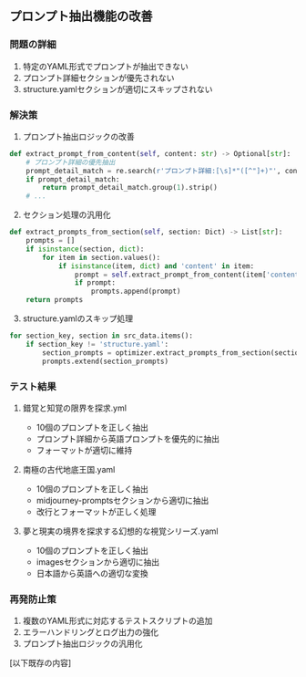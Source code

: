 ## プロンプト抽出機能の改善

### 問題の詳細
1. 特定のYAML形式でプロンプトが抽出できない
2. プロンプト詳細セクションが優先されない
3. structure.yamlセクションが適切にスキップされない

### 解決策
1. プロンプト抽出ロジックの改善
```python
def extract_prompt_from_content(self, content: str) -> Optional[str]:
    # プロンプト詳細の優先抽出
    prompt_detail_match = re.search(r'プロンプト詳細:[\s]*"([^"]+)"', content, re.DOTALL)
    if prompt_detail_match:
        return prompt_detail_match.group(1).strip()
    # ...
```

2. セクション処理の汎用化
```python
def extract_prompts_from_section(self, section: Dict) -> List[str]:
    prompts = []
    if isinstance(section, dict):
        for item in section.values():
            if isinstance(item, dict) and 'content' in item:
                prompt = self.extract_prompt_from_content(item['content'])
                if prompt:
                    prompts.append(prompt)
    return prompts
```

3. structure.yamlのスキップ処理
```python
for section_key, section in src_data.items():
    if section_key != 'structure.yaml':
        section_prompts = optimizer.extract_prompts_from_section(section)
        prompts.extend(section_prompts)
```

### テスト結果
1. 錯覚と知覚の限界を探求.yml
   - 10個のプロンプトを正しく抽出
   - プロンプト詳細から英語プロンプトを優先的に抽出
   - フォーマットが適切に維持

2. 南極の古代地底王国.yaml
   - 10個のプロンプトを正しく抽出
   - midjourney-promptsセクションから適切に抽出
   - 改行とフォーマットが正しく処理

3. 夢と現実の境界を探求する幻想的な視覚シリーズ.yaml
   - 10個のプロンプトを正しく抽出
   - imagesセクションから適切に抽出
   - 日本語から英語への適切な変換

### 再発防止策
1. 複数のYAML形式に対応するテストスクリプトの追加
2. エラーハンドリングとログ出力の強化
3. プロンプト抽出ロジックの汎用化

[以下既存の内容]